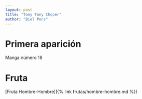 ```yaml
---
layout: post
title: "Tony Tony Choper"
author: "Biel Pons"
---
```


# Primera aparición

Manga número 16

# Fruta

[Fruta Hombre-Hombre]({% link frutas/hombre-hombre.md %})